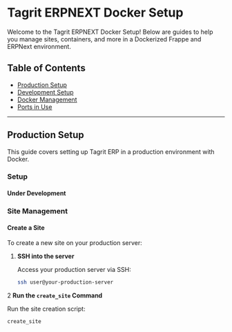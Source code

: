 # Tagrit ERPNEXT Docker Setup

Welcome to the Tagrit ERPNEXT Docker Setup! Below are guides to help you manage sites, containers, and more in a Dockerized Frappe and ERPNext environment.

## Table of Contents

- [Production Setup](#production-setup)
- [Development Setup](#development-setup)
- [Docker Management](#docker-management)
- [Ports in Use](#ports-in-use)

---

## Production Setup

This guide covers setting up Tagrit ERP in a production environment with Docker.

### Setup

#### Under Development 

### Site Management

#### Create a Site

To create a new site on your production server:

1. **SSH into the server**

   Access your production server via SSH:

   ```bash
   ssh user@your-production-server
   ```

2 **Run the `create_site` Command**

Run the site creation script:

```bash
create_site
```

